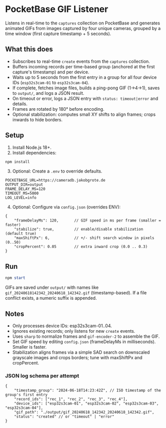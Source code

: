 # PocketBase GIF Listener

Listens in real-time to the `captures` collection on PocketBase and generates animated GIFs from images captured by four unique cameras, grouped by a time window (first capture timestamp + 5 seconds).

## What this does
- Subscribes to real-time `create` events from the `captures` collection.
- Buffers incoming records per time-based group (anchored at the first capture's timestamp) and per device.
- Waits up to 5 seconds from the first entry in a group for all four device IDs (`esp32s3cam-01` to `esp32s3cam-04`).
- If complete, fetches image files, builds a ping-pong GIF (1→4→1), saves to `output/`, and logs a JSON result.
- On timeout or error, logs a JSON entry with `status: timeout|error` and details.
 - Frames are rotated by 180° before encoding.
 - Optional stabilization: computes small XY shifts to align frames; crops inwards to hide borders.

## Setup
1. Install Node.js 18+.
2. Install dependencies:

```powershell
npm install
```

3. Optional: Create a `.env` to override defaults.

```
POCKETBASE_URL=https://cameradb.jakobgrote.de
OUTPUT_DIR=output
FRAME_DELAY_MS=120
TIMEOUT_MS=5000
LOG_LEVEL=info
```

4. Optional: Configure via `config.json` (overrides ENV):

```
{
	"frameDelayMs": 120,       // GIF speed in ms per frame (smaller = faster)
	"stabilize": true,         // enable/disable stabilization (default true)
	"maxShiftPx": 6,           // +/- shift search window in pixels (0..50)
	"cropPercent": 0.05        // extra inward crop (0.0 .. 0.3)
}
```

## Run
```powershell
npm start
```

GIFs are saved under `output/` with names like `gif_20240618142342_20240618_142342.gif` (timestamp-based). If a file conflict exists, a numeric suffix is appended.

## Notes
- Only processes device IDs: esp32s3cam-01..04.
- Ignores existing records; only listens for new `create` events.
- Uses `sharp` to normalize frames and `gif-encoder-2` to assemble the GIF.
 - Set GIF speed by editing `config.json` (frameDelayMs in milliseconds). Smaller is faster.
 - Stabilization aligns frames via a simple SAD search on downscaled grayscale images and crops borders; tune with maxShiftPx and cropPercent.

### JSON log schema per attempt
```
{
	"timestamp_group": "2024-06-18T14:23:42Z", // ISO timestamp of the group's first entry
	"record_ids": ["rec_1", "rec_2", "rec_3", "rec_4"],
	"device_ids": ["esp32s3cam-01", "esp32s3cam-02", "esp32s3cam-03", "esp32s3cam-04"],
	"gif_path": "./output/gif_20240618_142342_20240618_142342.gif",
	"status": "created" // or "timeout" | "error"
}
```
